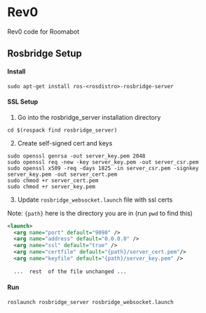 # Rev0
Rev0 code for Roomabot


## Rosbridge Setup

#### Install
```
sudo apt-get install ros-<rosdistro>-rosbridge-server
```

#### SSL Setup
1. Go into the rosbridge_server installation directory
```
cd $(rospack find rosbridge_server)
```
2. Create self-signed cert and keys
```
sudo openssl genrsa -out server_key.pem 2048
sudo openssl req -new -key server_key.pem -out server_csr.pem
sudo openssl x509 -req -days 1825 -in server_csr.pem -signkey server_key.pem -out server_cert.pem
sudo chmod +r server_cert.pem
sudo chmod +r server_key.pem
```
3. Update `rosbridge_websocket.launch` file with ssl certs
 
Note: `{path}` here is the directory you are in (run `pwd` to find this) 
```xml
<launch>
  <arg name="port" default="9090" />
  <arg name="address" default="0.0.0.0" />
  <arg name="ssl" default="true" />
  <arg name="certfile" default="{path}/server_cert.pem"/>
  <arg name="keyfile" default="{path}/server_key.pem" />
  
  ...  rest  of the file unchanged ...
```

#### Run
``` 
roslaunch rosbridge_server rosbridge_websocket.launch
```
